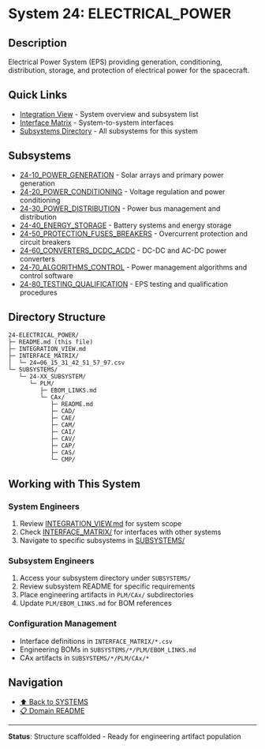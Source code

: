 # System 24: ELECTRICAL_POWER

## Description

Electrical Power System (EPS) providing generation, conditioning, distribution, storage, and protection of electrical power for the spacecraft.

## Quick Links

- [Integration View](./INTEGRATION_VIEW.md) - System overview and subsystem list
- [Interface Matrix](./INTERFACE_MATRIX/) - System-to-system interfaces
- [Subsystems Directory](./SUBSYSTEMS/) - All subsystems for this system

## Subsystems

- [24-10_POWER_GENERATION](./SUBSYSTEMS/24-10_POWER_GENERATION/) - Solar arrays and primary power generation
- [24-20_POWER_CONDITIONING](./SUBSYSTEMS/24-20_POWER_CONDITIONING/) - Voltage regulation and power conditioning
- [24-30_POWER_DISTRIBUTION](./SUBSYSTEMS/24-30_POWER_DISTRIBUTION/) - Power bus management and distribution
- [24-40_ENERGY_STORAGE](./SUBSYSTEMS/24-40_ENERGY_STORAGE/) - Battery systems and energy storage
- [24-50_PROTECTION_FUSES_BREAKERS](./SUBSYSTEMS/24-50_PROTECTION_FUSES_BREAKERS/) - Overcurrent protection and circuit breakers
- [24-60_CONVERTERS_DCDC_ACDC](./SUBSYSTEMS/24-60_CONVERTERS_DCDC_ACDC/) - DC-DC and AC-DC power converters
- [24-70_ALGORITHMS_CONTROL](./SUBSYSTEMS/24-70_ALGORITHMS_CONTROL/) - Power management algorithms and control software
- [24-80_TESTING_QUALIFICATION](./SUBSYSTEMS/24-80_TESTING_QUALIFICATION/) - EPS testing and qualification procedures

## Directory Structure

```
24-ELECTRICAL_POWER/
├─ README.md (this file)
├─ INTEGRATION_VIEW.md
├─ INTERFACE_MATRIX/
│  └─ 24↔06_15_31_42_51_57_97.csv
└─ SUBSYSTEMS/
   └─ 24-XX_SUBSYSTEM/
      └─ PLM/
         ├─ EBOM_LINKS.md
         └─ CAx/
            ├─ README.md
            ├─ CAD/
            ├─ CAE/
            ├─ CAM/
            ├─ CAI/
            ├─ CAV/
            ├─ CAP/
            ├─ CAS/
            └─ CMP/
```

## Working with This System

### System Engineers
1. Review [INTEGRATION_VIEW.md](./INTEGRATION_VIEW.md) for system scope
2. Check [INTERFACE_MATRIX/](./INTERFACE_MATRIX/) for interfaces with other systems
3. Navigate to specific subsystems in [SUBSYSTEMS/](./SUBSYSTEMS/)

### Subsystem Engineers
1. Access your subsystem directory under `SUBSYSTEMS/`
2. Review subsystem README for specific requirements
3. Place engineering artifacts in `PLM/CAx/` subdirectories
4. Update `PLM/EBOM_LINKS.md` for BOM references

### Configuration Management
- Interface definitions in `INTERFACE_MATRIX/*.csv`
- Engineering BOMs in `SUBSYSTEMS/*/PLM/EBOM_LINKS.md`
- CAx artifacts in `SUBSYSTEMS/*/PLM/CAx/*`

## Navigation

- [⬆️ Back to SYSTEMS](../)
- [📋 Domain README](../../README.md)

---

**Status**: Structure scaffolded - Ready for engineering artifact population
